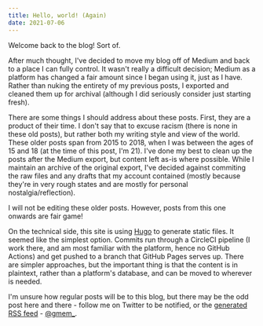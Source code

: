 ```yaml
---
title: Hello, world! (Again)
date: 2021-07-06
---
```


Welcome back to the blog! Sort of.

After much thought, I've decided to move my blog off of Medium and back to a place I can fully control. It wasn't really a difficult decision; Medium as a platform has changed a fair amount since I began using it, just as I have. Rather than nuking the entirety of my previous posts, I exported and cleaned them up for archival (although I did seriously consider just starting fresh).

There are some things I should address about these posts. First, they are a product of their time. I don't say that to excuse racism (there is none in these old posts), but rather both my writing style and view of the world. These older posts span from 2015 to 2018, when I was between the ages of 15 and 18 (at the time of this post, I'm 21). I've done my best to clean up the posts after the Medium export, but content left as-is where possible. While I maintain an archive of the original export, I've decided against commiting the raw files and any drafts that my account contained (mostly because they're in very rough states and are mostly for personal nostalgia/reflection).

I will not be editing these older posts. However, posts from this one onwards are fair game!

On the technical side, this site is using [Hugo](https://gohugo.io) to generate static files. It seemed like the simplest option. Commits run through a CircleCI pipeline (I work there, and am most familiar with the platform, hence no GitHub Actions) and get pushed to a branch that GitHub Pages serves up. There are simpler approaches, but the important thing is that the content is in plaintext, rather than a platform's database, and can be moved to wherever is needed.

I'm unsure how regular posts will be to this blog, but there may be the odd post here and there - follow me on Twitter to be notified, or the [generated RSS feed](https://blog.gabrielsimmer.com/index.xml) - [@gmem_](twitter.com/gmem_).